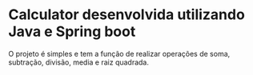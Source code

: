 # Calculator desenvolvida utilizando Java e Spring boot

O projeto é simples e tem a função de realizar operações de soma, subtração, divisão, media e raiz quadrada.
